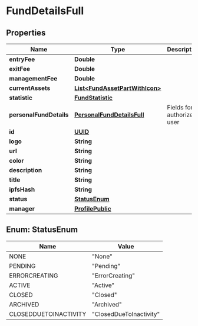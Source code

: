 
# FundDetailsFull

## Properties
Name | Type | Description | Notes
------------ | ------------- | ------------- | -------------
**entryFee** | **Double** |  |  [optional]
**exitFee** | **Double** |  |  [optional]
**managementFee** | **Double** |  |  [optional]
**currentAssets** | [**List&lt;FundAssetPartWithIcon&gt;**](FundAssetPartWithIcon.md) |  |  [optional]
**statistic** | [**FundStatistic**](FundStatistic.md) |  |  [optional]
**personalFundDetails** | [**PersonalFundDetailsFull**](PersonalFundDetailsFull.md) | Fields for authorized user |  [optional]
**id** | [**UUID**](UUID.md) |  |  [optional]
**logo** | **String** |  |  [optional]
**url** | **String** |  |  [optional]
**color** | **String** |  |  [optional]
**description** | **String** |  |  [optional]
**title** | **String** |  |  [optional]
**ipfsHash** | **String** |  |  [optional]
**status** | [**StatusEnum**](#StatusEnum) |  |  [optional]
**manager** | [**ProfilePublic**](ProfilePublic.md) |  |  [optional]


<a name="StatusEnum"></a>
## Enum: StatusEnum
Name | Value
---- | -----
NONE | &quot;None&quot;
PENDING | &quot;Pending&quot;
ERRORCREATING | &quot;ErrorCreating&quot;
ACTIVE | &quot;Active&quot;
CLOSED | &quot;Closed&quot;
ARCHIVED | &quot;Archived&quot;
CLOSEDDUETOINACTIVITY | &quot;ClosedDueToInactivity&quot;




